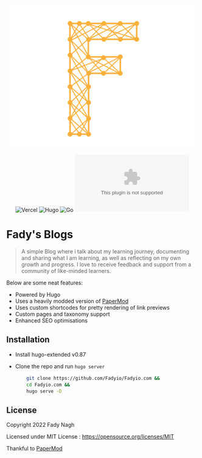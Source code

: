 <div align="center">
  <img alt="Logo" src="https://github.com/Fadyio/Fadyio.com/blob/master/static/img/logo.svg" width="500" />
</div>
<div align="center">

![Vercel](https://img.shields.io/badge/Vercel-000000?style=for-the-badge&logo=vercel&logoColor=white)
![Hugo](https://img.shields.io/badge/Hugo-FF4088?style=for-the-badge&logo=hugo&logoColor=white)
![Go](https://img.shields.io/badge/Go-00ADD8?style=for-the-badge&logo=go&logoColor=white)
[![GitHub License](https://img.shields.io/github/license/Fadyio/Fadyio.com)](https://github.com/Fadyio/fadyio.com/blob/master/LICENSE)

</div>

# Fady's Blogs

> A simple Blog where i talk about my learning journey, documenting and sharing what I am learning, as well as reflecting on my own growth and progress.
I love to receive feedback and support from a community of like-minded learners.

Below are some neat features:

- Powered by Hugo
- Uses a heavily modded version of [PaperMod](https://github.com/adityatelange/hugo-PaperMod)
- Uses custom shortcodes for pretty rendering of link previews
- Custom pages and taxonomy support
- Enhanced SEO optimisations

## Installation

- Install hugo-extended v0.87
- Clone the repo and run `hugo server`

    ```bash
        git clone https://github.com/Fadyio/Fadyio.com &&
        cd Fadyio.com &&
        hugo serve -D
    ```

## License

Copyright 2022 Fady Nagh

Licensed under MIT License : https://opensource.org/licenses/MIT

Thankful to [PaperMod](https://github.com/adityatelange/hugo-PaperMod)
